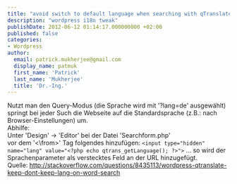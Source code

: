 ```yaml
---
title: "avoid switch to default language when searching with qTranslate"
description: "wordpress i18n tweak"
publishDate: 2012-06-12 01:14:17.000000000 +02:00
published: false
categories:
- Wordpress
author:
  email: patrick.mukherjee@gmail.com
  display_name: patmuk
  first_name: 'Patrick'
  last_name: 'Mukherjee'
  title: 'Dr.-Ing.'
---
```

Nutzt man den Query-Modus (die Sprache wird mit '?lang=de' ausgewählt) springt bei jeder Such die Webseite auf die Standardsprache (z.B.: nach Browser-Einstellungen) um.<br />
Abhilfe:<br />
Unter 'Design' -&gt; 'Editor' bei der Datei 'Searchform.php'<br />
vor dem '<\from>' Tag folgendes hinzufügen:
<code>&lt;input type="hidden" name="lang" value="&lt;?php echo qtrans_getLanguage(); ?&gt;"&gt;</code>
... so wird der Sprachenparameter als verstecktes Feld an der URL hinzugefügt.
Quelle: http://stackoverflow.com/questions/8435113/wordpress-qtranslate-keep-dont-keep-lang-on-word-search